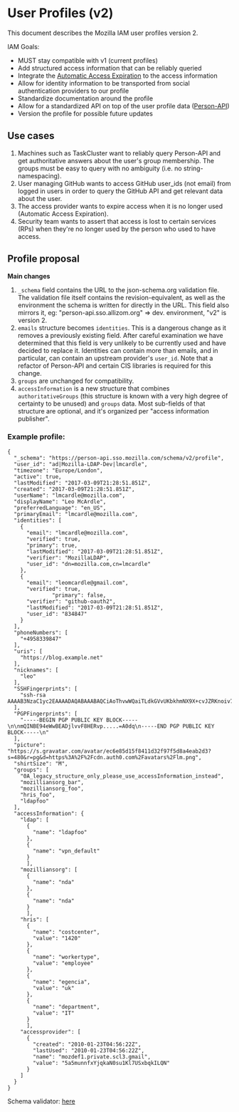 # User Profiles (v2)

This document describes the Mozilla IAM user profiles version 2.

IAM Goals:
- MUST stay compatible with v1 (current profiles)
- Add structured access information that can be reliably queried
- Integrate the [Automatic Access Expiration](AutomaticAccessExpiration.md) to the access information
- Allow for identity information to be transported from social authentication providers to our profile
- Standardize documentation around the profile
- Allow for a standardized API on top of the user profile data ([Person-API](https://github.com/mozilla-iam/person-api))
- Version the profile for possible future updates

## Use cases

1. Machines such as TaskCluster want to reliably query Person-API and get authoritative answers about the user's group
   membership. The groups must be easy to query with no ambiguity (i.e. no string-namespacing).
2. User managing GitHub wants to access GitHub user_ids (not email) from logged in users in order to query the GitHub
   API and get relevant data about the user.
3. The access provider wants to expire access when it is no longer used (Automatic Access Expiration).
4. Security team wants to assert that access is lost to certain services (RPs) when they're no longer used by the person
   who used to have access.

## Profile proposal

**Main changes**

1. `_schema` field contains the URL to the json-schema.org validation file. The validation file itself contains the
   revision-equivalent, as well as the environment the schema is written for directly in the URL. This field also
   mirrors it, eg: "person-api.sso.allizom.org" => dev. environment, "v2" is version 2.
2. `emails` structure becomes `identities`. This is a dangerous change as it removes a previously existing field. After
   careful examination we have determined that this field is very unlikely to be currently used and have decided to
   replace it. Identities can contain more than emails, and in particular, can contain an upstream provider's `user_id`.
   Note that a refactor of Person-API and certain CIS libraries is required for this change.
3. `groups` are unchanged for compatibility.
4. `accessInformation` is a new structure that combines `authoritativeGroups` (this structure is known with a very high
   degree of certainty to be unused) and `groups` data. Most sub-fields of that structure are optional, and it's
   organized per "access information publisher".

### Example profile:

```
{
  "_schema": "https://person-api.sso.mozilla.com/schema/v2/profile",
  "user_id": "ad|Mozilla-LDAP-Dev|lmcardle",
  "timezone": "Europe/London",
  "active": true,
  "lastModified": "2017-03-09T21:28:51.851Z",
  "created": "2017-03-09T21:28:51.851Z",
  "userName": "lmcardle@mozilla.com",
  "displayName": "Leo McArdle",
  "preferredLanguage": "en_US",
  "primaryEmail": "lmcardle@mozilla.com",
  "identities": [
    {
      "email": "lmcardle@mozilla.com",
      "verified": true,
      "primary": true,
      "lastModified": "2017-03-09T21:28:51.851Z",
      "verifier": "MozillaLDAP",
      "user_id": "dn=mozilla.com,cn=lmcardle"
    },
    {
      "email": "leomcardle@gmail.com",
      "verified": true,
              "primary": false,
      "verifier": "github-oauth2",
      "lastModified": "2017-03-09T21:28:51.851Z",
      "user_id": "834847"
    }
  ],
  "phoneNumbers": [
    "+4958339847"
  ],
  "uris": [
    "https://blog.example.net"
  ],
  "nicknames": [
    "leo"
  ],
  "SSHFingerprints": [
    "ssh-rsa AAAAB3NzaC1yc2EAAAADAQABAAABAQCiAoThvwWQaiTLdkGVvUKbkhmNX9X+cvJZRKnoiv7iGHBKTw4flcTSkwyJQzXTep8R"
  ],
  "PGPFingerprints": [
    "-----BEGIN PGP PUBLIC KEY BLOCK-----\n\nmQINBE94eWwBEADjlvvF8HERvp.....=A0dq\n-----END PGP PUBLIC KEY BLOCK-----\n"
  ],
  "picture": "https://s.gravatar.com/avatar/ec6e85d15f8411d32f97f5d8a4eab2d3?s=480&r=pg&d=https%3A%2F%2Fcdn.auth0.com%2Favatars%2Flm.png",
  "shirtSize": "M",
  "groups": [
    "0A_legacy_structure_only_please_use_accessInformation_instead",
    "mozilliansorg_bar",
    "mozilliansorg_foo",
    "hris_foo",
    "ldapfoo"
  ],
  "accessInformation": {
    "ldap": [
      {
        "name": "ldapfoo"
      },
      {
        "name": "vpn_default"
      }
      ],
    "mozilliansorg": [
      {
        "name": "nda"
      },
      {
        "name": "nda"
      }
      ],
    "hris": [
      {
        "name": "costcenter",
        "value": "1420"
      },
      { 
        "name": "workertype",
        "value": "employee"
      },
      {
        "name": "egencia",
        "value": "uk"
      },
      {
        "name": "department",
        "value": "IT"
      }
      ],
    "accessprovider": [
      {
        "created": "2010-01-23T04:56:22Z",
        "lastUsed": "2010-01-23T04:56:22Z",
        "name": "mozdef1.private.scl3.gmail",
        "value": "5a5munnfxYjqkaN0su1Kl7USxbqkILQN"
      }
    ]
  }
}
```

Schema validator: [here](UserProfilesv2_schema.json)
